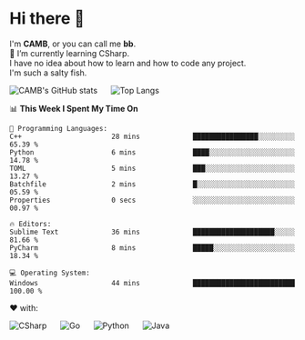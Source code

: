 # Hi there 👋
<!--
**CAMB-dev/CAMB-dev** is a ✨ _special_ ✨ repository because its `README.md` (this file) appears on your GitHub profile.

Here are some ideas to get you started:

- 🔭 I’m currently working on ...
- 🌱 I’m currently learning ...
- 👯 I’m looking to collaborate on ...
- 🤔 I’m looking for help with ...
- 💬 Ask me about ...
- 📫 How to reach me: ...
- 😄 Pronouns: ...
- ⚡ Fun fact: ...
-->
 I'm **CAMB**, or you can call me **bb**.  
 🌱 I’m currently learning CSharp.  
 I have no idea about how to learn and how to code any project.  
 I'm such a salty fish.
 
 
![CAMB's GitHub stats](https://github-readme-stats.vercel.app/api?username=CAMB-dev&show_icons=true&theme=tokyonight)
&nbsp;&nbsp;&nbsp;&nbsp;
![Top Langs](https://github-readme-stats.vercel.app/api/top-langs/?username=CAMB-dev&langs_count=5&theme=tokyonight)


<!--START_SECTION:waka-->
📊 **This Week I Spent My Time On** 

```text
💬 Programming Languages: 
C++                      28 mins             ████████████████░░░░░░░░░   65.39 % 
Python                   6 mins              ████░░░░░░░░░░░░░░░░░░░░░   14.78 % 
TOML                     5 mins              ███░░░░░░░░░░░░░░░░░░░░░░   13.27 % 
Batchfile                2 mins              █░░░░░░░░░░░░░░░░░░░░░░░░   05.59 % 
Properties               0 secs              ░░░░░░░░░░░░░░░░░░░░░░░░░   00.97 % 

🔥 Editors: 
Sublime Text             36 mins             ████████████████████░░░░░   81.66 % 
PyCharm                  8 mins              █████░░░░░░░░░░░░░░░░░░░░   18.34 % 

💻 Operating System: 
Windows                  44 mins             █████████████████████████   100.00 % 
```


<!--END_SECTION:waka-->


❤ with:

![CSharp](https://img.shields.io/badge/CSharp-%23512BD4?style=for-the-badge&logo=.net)
&nbsp;&nbsp;&nbsp;&nbsp;
![Go](https://img.shields.io/badge/Go-000000?style=for-the-badge&logo=go)
&nbsp;&nbsp;&nbsp;&nbsp;
![Python](https://img.shields.io/badge/Python-000000?style=for-the-badge&logo=python)
&nbsp;&nbsp;&nbsp;&nbsp;
![Java](https://img.shields.io/badge/Java-964B00?style=for-the-badge&logo=openjdk)
